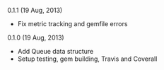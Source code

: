0.1.1 (19 Aug, 2013)

* Fix metric tracking and gemfile errors

0.1.0 (19 Aug, 2013)

* Add Queue data structure
* Setup testing, gem building, Travis and Coverall